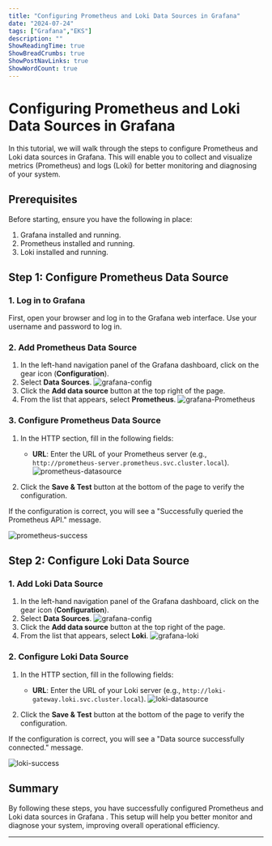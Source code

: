 ```yaml
---
title: "Configuring Prometheus and Loki Data Sources in Grafana"
date: "2024-07-24"
tags: ["Grafana","EKS"]
description: ""
ShowReadingTime: true
ShowBreadCrumbs: true
ShowPostNavLinks: true
ShowWordCount: true
---
```


# Configuring Prometheus and Loki Data Sources in Grafana

In this tutorial, we will walk through the steps to configure Prometheus and Loki data sources in Grafana. This will enable you to collect and visualize metrics (Prometheus) and logs (Loki) for better monitoring and diagnosing of your system.

## Prerequisites

Before starting, ensure you have the following in place:

1. Grafana installed and running.
2. Prometheus installed and running.
3. Loki installed and running.

## Step 1: Configure Prometheus Data Source

### 1. Log in to Grafana

First, open your browser and log in to the Grafana web interface. Use your username and password to log in.

### 2. Add Prometheus Data Source

1. In the left-hand navigation panel of the Grafana dashboard, click on the gear icon (**Configuration**).
2. Select **Data Sources**.
   ![grafana-config](https://cdn.jsdelivr.net/gh/GreateWay/GreateWay.github.io@master/static/img/grafana-config.png)
3. Click the **Add data source** button at the top right of the page.
4. From the list that appears, select **Prometheus**.
   ![grafana-Prometheus](https://cdn.jsdelivr.net/gh/GreateWay/GreateWay.github.io@master/static/img/grafana-Prometheus.png)

### 3. Configure Prometheus Data Source

1. In the HTTP section, fill in the following fields:

   - **URL**: Enter the URL of your Prometheus server (e.g., `http://prometheus-server.prometheus.svc.cluster.local`).
   ![prometheus-datasource](https://cdn.jsdelivr.net/gh/GreateWay/GreateWay.github.io@master/static/img/prometheus-datasource.png) 

2. Click the **Save & Test** button at the bottom of the page to verify the configuration.

If the configuration is correct, you will see a "Successfully queried the Prometheus API." message.

![prometheus-success](https://cdn.jsdelivr.net/gh/GreateWay/GreateWay.github.io@master/static/img/prometheus-success.png)

## Step 2: Configure Loki Data Source

### 1. Add Loki Data Source

1. In the left-hand navigation panel of the Grafana dashboard, click on the gear icon (**Configuration**).
2. Select **Data Sources**.
   ![grafana-config](https://cdn.jsdelivr.net/gh/GreateWay/GreateWay.github.io@master/static/img/grafana-config.png)
3. Click the **Add data source** button at the top right of the page.
4. From the list that appears, select **Loki**.
   ![grafana-loki](https://cdn.jsdelivr.net/gh/GreateWay/GreateWay.github.io@master/static/img/grafana-loki.png)

### 2. Configure Loki Data Source

1. In the HTTP section, fill in the following fields:

   - **URL**: Enter the URL of your Loki server (e.g., `http://loki-gateway.loki.svc.cluster.local`).
   ![loki-datasource](https://cdn.jsdelivr.net/gh/GreateWay/GreateWay.github.io@master/static/img/loki-datasource.png)

2. Click the **Save & Test** button at the bottom of the page to verify the configuration.

If the configuration is correct, you will see a "Data source successfully connected." message.

![loki-success](https://cdn.jsdelivr.net/gh/GreateWay/GreateWay.github.io@master/static/img/loki-success.png)

## Summary

By following these steps, you have successfully configured Prometheus and Loki data sources in Grafana . This setup will help you better monitor and diagnose your system, improving overall operational efficiency.

------
